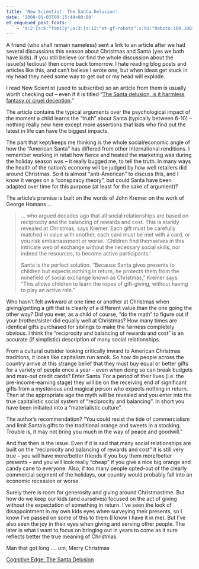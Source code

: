 ```yaml
---
title: 'New Scientist: The Santa Delusion'
date: '2008-01-03T00:15:44+00:00'
et_enqueued_post_fonts:
    - 'a:2:{s:6:"family";a:3:{s:12:"et-gf-roboto";s:91:"Roboto:100,100italic,300,300italic,regular,italic,500,500italic,700,700italic,900,900italic";s:22:"et-gf-roboto-condensed";s:59:"Roboto+Condensed:300,300italic,regular,italic,700,700italic";s:17:"et-gf-roboto-slab";s:51:"Roboto+Slab:100,200,300,regular,500,600,700,800,900";}s:6:"subset";a:7:{i:0;s:9:"latin-ext";i:1;s:5:"greek";i:2;s:9:"greek-ext";i:3;s:10:"vietnamese";i:4;s:8:"cyrillic";i:5;s:5:"latin";i:6;s:12:"cyrillic-ext";}}'
---
```


A friend (who shall remain nameless) sent a link to an article after we had several discussions this season about Christmas and Santa (yes we both have kids). If you still believe (or find the whole discussion about the issue(s) tedious) then come back tomorrow. I hate reading blog posts and articles like this, and can’t believe I wrote one, but when ideas get stuck in my head they need some way to get out or my head will explode.

I read New Scientist (used to subscribe) so an article from them is usually worth checking out – even if it is titled “[The Santa delusion, is it harmless fantasy or cruel deception](http://media.newscientist.com/channel/opinion/mg19626351.500-the-santa-delusion.html).”

The article contains the typical arguments over the psychological impact of the moment a child learns the “truth” about Santa (typically between 6-10) – nothing really new here except more assertions that kids who find out the latest in life can have the biggest impacts.

The part that kept/keeps me thinking is the whole social/economic angle of how the “American Santa” has differed from other International renditions. I remember working in retail how fierce and heated the marketing was during the holiday season was – it really bugged me, to tell the truth. In many ways the health of the nation’s economy will be judged by how well retailers did around Christmas. So it is almost “anti-American” to discuss this, and I know it verges on a “conspiracy theory”, but could Santa have been adapted over time for this purpose (at least for the sake of argument)?

The article’s premise is built on the words of John Kremer on the work of George Homans …

> … who argued decades ago that all social relationships are based on reciprocity and the balancing of rewards and cost. This is starkly revealed at Christmas, says Kremer. Each gift must be carefully matched in value with another, each card must be met with a card, or you risk embarrassment or worse. ‘Children find themselves in this intricate web of exchange without the necessary social skills, nor indeed the resources, to become active participants.’
> 
> Santa is the perfect solution. “Because Santa gives presents to children but expects nothing in return, he protects them from the minefield of social exchange known as Christmas,” Kremer says. “This allows children to learn the ropes of gift-giving, without having to play an active role.”

Who hasn’t felt awkward at one time or another at Christmas when giving/getting a gift that is clearly of a different value than the one going the other way? Did you ever, as a child of course, “do the math” to figure out if your brother/sister did equally well at Christmas? How many times are identical gifts purchased for siblings to make the fairness completely obvious. I think the “reciprocity and balancing of rewards and cost” is an accurate (if simplistic) description of many social relationships.

From a cultural outsider looking critically inward to American Christmas traditions, it looks like capitalism run amok. So how do people across the country arrive at this strange belief that they must buy equal or better gifts for a variety of people once a year – even when doing so can break budgets and max-out credit cards? Enter Santa. For a period of their lives (i.e. the pre-income-earning stage) they will be on the receiving end of significant gifts from a mysterious and magical person who expects nothing in return. Then at the appropriate age the myth will be revealed and you enter into the true capitalistic social system of “reciprocity and balancing”. In short you have been initiated into a “materialistic culture”.

The author’s recommendation? “You could resist the tide of commercialism and limit Santa’s gifts to the traditional orange and sweets in a stocking. Trouble is, it may not bring you much in the way of peace and goodwill.”

And that then is the issue. Even if it is sad that many social relationships are built on the “reciprocity and balancing of rewards and cost” it is still very true – you will have more/better friends if you buy them more/better presents – and you will look really “cheap” if you give a nice big orange and candy cane to everyone. Also, if too many people opted-out of the clearly commercial segment of the holidays, our country would probably fall into an economic recession or worse.

Surely there is room for generosity and giving around Christmastime. But how do we keep our kids (and ourselves) focused on the act of giving without the expectation of something in return. I’ve seen the look of disappointment in my own kids eyes when surveying their presents, so I know I’ve passed on some of this to them (I know I have it in me). But I’ve also seen the joy in their eyes when giving and serving other people. The later is what I want to focus on bringing out in years to come as it sure reflects better the true meaning of Christmas.

Man that got long …. um, Merry Christmas

[Cognitive Edge: The Santa Delusion](http://www.cognitive-edge.com/blogs/dave/2008/01/the_santa_delusion.php)